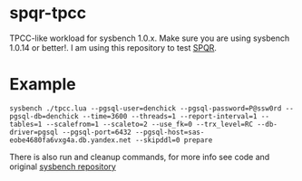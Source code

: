 # spqr-tpcc

TPCC-like workload for sysbench 1.0.x. Make sure you are using sysbench 1.0.14 or better!. I am using this repository to test [SPQR](github.com/pg-sharding/spqr).

# Example

`
sysbench ./tpcc.lua --pgsql-user=denchick --pgsql-password=P@ssw0rd --pgsql-db=denchick --time=3600 --threads=1 --report-interval=1 --tables=1 --scalefrom=1 --scaleto=2 --use_fk=0 --trx_level=RC --db-driver=pgsql --pgsql-port=6432 --pgsql-host=sas-eobe4680fa6vxg4a.db.yandex.net --skipddl=0 prepare
`

There is also run and cleanup commands, for more info see code and original [sysbench repository](github.com/akopytov/sysbench)
